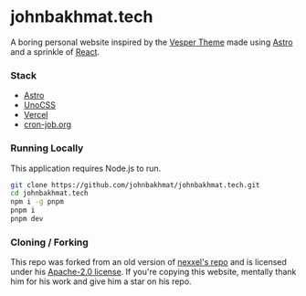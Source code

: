 # johnbakhmat.tech

A boring personal website inspired by the [Vesper Theme](https://github.com/raunofreiberg/vesper) made using [Astro](https://astro.build) and a sprinkle of [React](https://reactjs.org).

### Stack

- [Astro](https://astro.build)
- [UnoCSS](https://github.com/unocss/unocss)
- [Vercel](https://vercel.com)
- [cron-job.org](https://cron-job.org)

### Running Locally

This application requires Node.js to run.

```sh
git clone https://github.com/johnbakhmat/johnbakhmat.tech.git
cd johnbakhmat.tech
npm i -g pnpm
pnpm i
pnpm dev
```

### Cloning / Forking

This repo was forked from an old version of [nexxel's repo](https://github.com/nexxeln/nexxel.dev) and is licensed under his [Apache-2.0 license](https://github.com/nexxeln/nexxel.dev/blob/main/LICENSE). If you're copying this website, mentally thank him for his work and give him a star on his repo.
